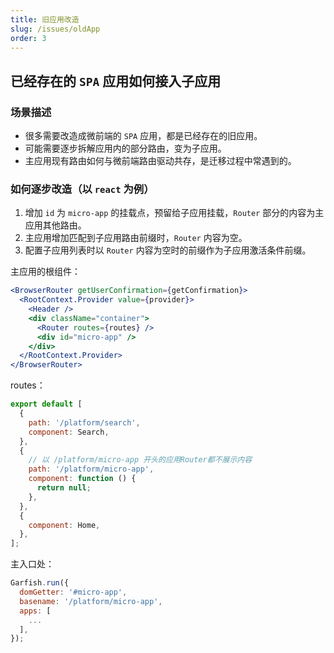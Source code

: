 ```yaml
---
title: 旧应用改造
slug: /issues/oldApp
order: 3
---
```


## 已经存在的 `SPA` 应用如何接入子应用

### 场景描述

- 很多需要改造成微前端的 `SPA` 应用，都是已经存在的旧应用。
- 可能需要逐步拆解应用内的部分路由，变为子应用。
- 主应用现有路由如何与微前端路由驱动共存，是迁移过程中常遇到的。

### 如何逐步改造（以 `react` 为例）

1. 增加 `id` 为 `micro-app` 的挂载点，预留给子应用挂载，`Router` 部分的内容为主应用其他路由。
2. 主应用增加匹配到子应用路由前缀时，`Router` 内容为空。
3. 配置子应用列表时以 `Router` 内容为空时的前缀作为子应用激活条件前缀。

主应用的根组件：

```jsx
<BrowserRouter getUserConfirmation={getConfirmation}>
  <RootContext.Provider value={provider}>
    <Header />
    <div className="container">
      <Router routes={routes} />
      <div id="micro-app" />
    </div>
  </RootContext.Provider>
</BrowserRouter>
```

routes：

```js
export default [
  {
    path: '/platform/search',
    component: Search,
  },
  {
    // 以 /platform/micro-app 开头的应用Router都不展示内容
    path: '/platform/micro-app',
    component: function () {
      return null;
    },
  },
  {
    component: Home,
  },
];
```

主入口处：

```js
Garfish.run({
  domGetter: '#micro-app',
  basename: '/platform/micro-app',
  apps: [
    ...
  ],
});
```
